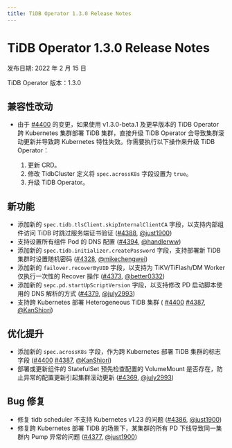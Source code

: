 ```yaml
---
title: TiDB Operator 1.3.0 Release Notes
---
```


# TiDB Operator 1.3.0 Release Notes

发布日期: 2022 年 2 月 15 日

TiDB Operator 版本：1.3.0

## 兼容性改动

- 由于 [#4400](https://github.com/pingcap/tidb-operator/pull/4400) 的变更，如果使用 v1.3.0-beta.1 及更早版本的 TiDB Operator 跨 Kubernetes 集群部署 TiDB 集群，直接升级 TiDB Operator 会导致集群滚动更新并导致跨 Kubernetes 特性失效。你需要执行以下操作来升级 TiDB Operator：

  1. 更新 CRD。
  2. 修改 TidbCluster 定义将 `spec.acrossK8s` 字段设置为 `true`。
  3. 升级 TiDB Operator。

## 新功能

- 添加新的 `spec.tidb.tlsClient.skipInternalClientCA` 字段，以支持内部组件访问 TiDB 时跳过服务端证书验证 ([#4388](https://github.com/pingcap/tidb-operator/pull/4388), [@just1900](https://github.com/just1900))
- 支持设置所有组件 Pod 的 DNS 配置 ([#4394](https://github.com/pingcap/tidb-operator/pull/4394), [@handlerww](https://github.com/handlerww))
- 添加新的 `spec.tidb.initializer.createPassword` 字段，支持部署新 TiDB 集群时设置随机密码 ([#4328](https://github.com/pingcap/tidb-operator/pull/4328), [@mikechengwei](https://github.com/mikechengwei))
- 添加新的 `failover.recoverByUID` 字段，以支持为 TiKV/TiFlash/DM Worker 仅执行一次性的 Recover 操作 ([#4373](https://github.com/pingcap/tidb-operator/pull/4373), [@better0332](https://github.com/better0332))
- 添加新的 `sepc.pd.startUpScriptVersion` 字段，以支持修改 PD 启动脚本使用的 DNS 解析的方式 ([#4379](https://github.com/pingcap/tidb-operator/pull/4379), [@july2993](https://github.com/july2993))
- 支持跨 Kubernetes 部署 Heterogeneous TiDB 集群 ( [#4400](https://github.com/pingcap/tidb-operator/pull/4400) [#4387](https://github.com/pingcap/tidb-operator/pull/4387), [@KanShiori](https://github.com/KanShiori))

## 优化提升

- 添加新的 `spec.acrossK8s` 字段，作为跨 Kubernetes 部署 TiDB 集群的标志字段 ([#4400](https://github.com/pingcap/tidb-operator/pull/4400) [#4387](https://github.com/pingcap/tidb-operator/pull/4387), [@KanShiori](https://github.com/KanShiori))
- 部署或更新组件的 StatefulSet 预先检查配置的 VolumeMount 是否存在，防止异常的配置更新引起集群滚动更新 ([#4369](https://github.com/pingcap/tidb-operator/pull/4369), [@july2993](https://github.com/july2993))

## Bug 修复

- 修复 tidb scheduler 不支持 Kubernetes v1.23 的问题 ([#4386](https://github.com/pingcap/tidb-operator/pull/4386), [@just1900](https://github.com/just1900))
- 修复跨 Kubernetes 部署 TiDB 的场景下，某集群的所有 PD 下线导致同一集群内 Pump 异常的问题 ([#4377](https://github.com/pingcap/tidb-operator/pull/4377), [@just1900](https://github.com/just1900))